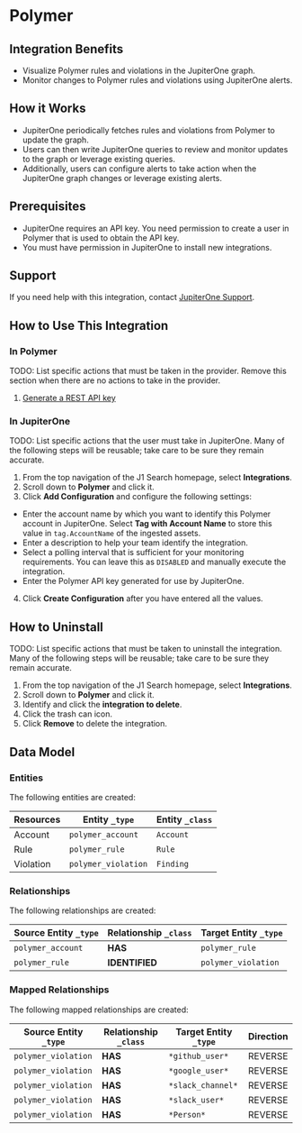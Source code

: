 # Polymer

## Integration Benefits

- Visualize Polymer rules and violations in the JupiterOne graph.
- Monitor changes to Polymer rules and violations using JupiterOne alerts.

## How it Works

- JupiterOne periodically fetches rules and violations from Polymer to update
  the graph.
- Users can then write JupiterOne queries to review and monitor updates to the
  graph or leverage existing queries.
- Additionally, users can configure alerts to take action when the JupiterOne
  graph changes or leverage existing alerts.

## Prerequisites

- JupiterOne requires an API key. You need permission to create a user in
  Polymer that is used to obtain the API key.
- You must have permission in JupiterOne to install new integrations.

## Support

If you need help with this integration, contact
[JupiterOne Support](https://support.jupiterone.io).

## How to Use This Integration

### In Polymer

TODO: List specific actions that must be taken in the provider. Remove this
section when there are no actions to take in the provider.

1. [Generate a REST API key](https://example.com/docs/generating-api-keys)

### In JupiterOne

TODO: List specific actions that the user must take in JupiterOne. Many of the
following steps will be reusable; take care to be sure they remain accurate.

1. From the top navigation of the J1 Search homepage, select **Integrations**.
2. Scroll down to **Polymer** and click it.
3. Click **Add Configuration** and configure the following settings:

- Enter the account name by which you want to identify this Polymer account in
  JupiterOne. Select **Tag with Account Name** to store this value in
  `tag.AccountName` of the ingested assets.
- Enter a description to help your team identify the integration.
- Select a polling interval that is sufficient for your monitoring requirements.
  You can leave this as `DISABLED` and manually execute the integration.
- Enter the Polymer API key generated for use by JupiterOne.

4. Click **Create Configuration** after you have entered all the values.

## How to Uninstall

TODO: List specific actions that must be taken to uninstall the integration.
Many of the following steps will be reusable; take care to be sure they remain
accurate.

1. From the top navigation of the J1 Search homepage, select **Integrations**.
2. Scroll down to **Polymer** and click it.
3. Identify and click the **integration to delete**.
4. Click the trash can icon.
5. Click **Remove** to delete the integration.

<!-- {J1_DOCUMENTATION_MARKER_START} -->
<!--
********************************************************************************
NOTE: ALL OF THE FOLLOWING DOCUMENTATION IS GENERATED USING THE
"j1-integration document" COMMAND. DO NOT EDIT BY HAND! PLEASE SEE THE DEVELOPER
DOCUMENTATION FOR USAGE INFORMATION:

https://github.com/JupiterOne/sdk/blob/main/docs/integrations/development.md
********************************************************************************
-->

## Data Model

### Entities

The following entities are created:

| Resources | Entity `_type`      | Entity `_class` |
| --------- | ------------------- | --------------- |
| Account   | `polymer_account`   | `Account`       |
| Rule      | `polymer_rule`      | `Rule`          |
| Violation | `polymer_violation` | `Finding`       |

### Relationships

The following relationships are created:

| Source Entity `_type` | Relationship `_class` | Target Entity `_type` |
| --------------------- | --------------------- | --------------------- |
| `polymer_account`     | **HAS**               | `polymer_rule`        |
| `polymer_rule`        | **IDENTIFIED**        | `polymer_violation`   |

### Mapped Relationships

The following mapped relationships are created:

| Source Entity `_type` | Relationship `_class` | Target Entity `_type` | Direction |
| --------------------- | --------------------- | --------------------- | --------- |
| `polymer_violation`   | **HAS**               | `*github_user*`       | REVERSE   |
| `polymer_violation`   | **HAS**               | `*google_user*`       | REVERSE   |
| `polymer_violation`   | **HAS**               | `*slack_channel*`     | REVERSE   |
| `polymer_violation`   | **HAS**               | `*slack_user*`        | REVERSE   |
| `polymer_violation`   | **HAS**               | `*Person*`            | REVERSE   |

<!--
********************************************************************************
END OF GENERATED DOCUMENTATION AFTER BELOW MARKER
********************************************************************************
-->
<!-- {J1_DOCUMENTATION_MARKER_END} -->

